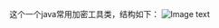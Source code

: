 这个一个java常用加密工具类，结构如下：
![Image text](https://images.cnblogs.com/cnblogs_com/chengpu/1581831/o_191120073450Eclipse.png)